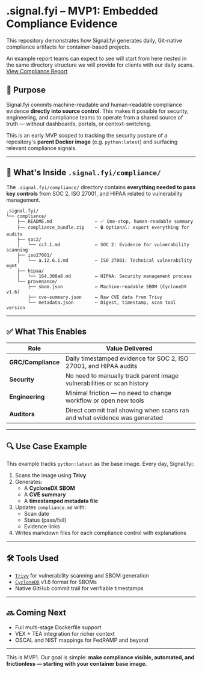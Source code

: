 # .signal.fyi – MVP1: Embedded Compliance Evidence

This repository demonstrates how Signal.fyi generates daily, Git-native compliance artifacts for container-based projects.

An example report teams can expect to see will start from here nested in the same directory structure we will provide for clients with our daily scans. [View Compliance Report](compliance/README.md)

## 🎯 Purpose

Signal.fyi commits machine-readable and human-readable compliance evidence **directly into source control**. This makes it possible for security, engineering, and compliance teams to operate from a shared source of truth — without dashboards, portals, or context-switching.

This is an early MVP scoped to tracking the security posture of a repository's **parent Docker image** (e.g. `python:latest`) and surfacing relevant compliance signals.

---

## 📂 What's Inside `.signal.fyi/compliance/`

The `.signal.fyi/compliance/` directory contains **everything needed to pass key controls** from SOC 2, ISO 27001, and HIPAA related to vulnerability management.

```
.signal.fyi/
└── compliance/
    ├── README.md                ← ✅ One-stop, human-readable summary
    ├── compliance_bundle.zip    ← 🔒 Optional: export everything for audits
    ├── soc2/
    │   └── cc7.1.md             ← SOC 2: Evidence for vulnerability scanning
    ├── iso27001/
    │   └── a.12.6.1.md          ← ISO 27001: Technical vulnerability mgmt
    ├── hipaa/
    │   └── 164.308a8.md         ← HIPAA: Security management process
    └── provenance/
        ├── sbom.json            ← Machine-readable SBOM (CycloneDX v1.6)
        ├── cve-summary.json     ← Raw CVE data from Trivy
        └── metadata.json        ← Digest, timestamp, scan tool version
```

---

## ✅ What This Enables

| Role             | Value Delivered                                                                 |
|------------------|----------------------------------------------------------------------------------|
| **GRC/Compliance** | Daily timestamped evidence for SOC 2, ISO 27001, and HIPAA audits              |
| **Security**     | No need to manually track parent image vulnerabilities or scan history          |
| **Engineering**  | Minimal friction — no need to change workflow or open new tools                 |
| **Auditors**     | Direct commit trail showing when scans ran and what evidence was generated      |

---

## 🔍 Use Case Example

This example tracks `python:latest` as the base image. Every day, Signal.fyi:

1. Scans the image using **Trivy**
2. Generates:
   - A **CycloneDX SBOM**
   - A **CVE summary**
   - A **timestamped metadata file**
3. Updates `compliance.md` with:
   - Scan date
   - Status (pass/fail)
   - Evidence links
4. Writes markdown files for each compliance control with explanations

---

## 🛠 Tools Used

- [`Trivy`](https://github.com/aquasecurity/trivy) for vulnerability scanning and SBOM generation
- [`CycloneDX`](https://cyclonedx.org/) v1.6 format for SBOMs
- Native GitHub commit trail for verifiable timestamps

---

## 🔜 Coming Next

- Full multi-stage Dockerfile support
- VEX + TEA integration for richer context
- OSCAL and NIST mappings for FedRAMP and beyond

---

This is MVP1. Our goal is simple: **make compliance visible, automated, and frictionless — starting with your container base image.**
